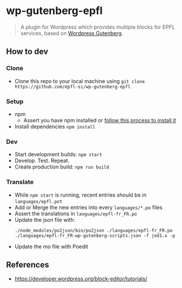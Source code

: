 # wp-gutenberg-epfl
> A plugin for Wordpress which provides multiple blocks for EPFL services, based on [Wordpress Gutenberg](https://github.com/WordPress/gutenberg).

## How to dev

### Clone
- Clone this repo to your local machine using `git clone https://github.com/epfl-si/wp-gutenberg-epfl`
 
### Setup
- npm
    - Assert you have npm installed or [follow this process to install it](https://developer.wordpress.org/block-editor/tutorials/devenv/)
- Install dependencies `npm install`

 
### Dev
- Start development builds: `npm start`
- Develop. Test. Repeat.
- Create production build: `npm run build`

### Translate

- While `npm start` is running, recent entries should be in `languages/epfl.pot`
- Add or Merge the new entries into every `languages/*.po` files
- Assert the translations in `languages/epfl-fr_FR.po`
- Update the json file with:
	```
	./node_modules/po2json/bin/po2json ./languages/epfl-fr_FR.po ./languages/epfl-fr_FR-wp-gutenberg-scripts.json -f jed1.x -p
	```
- Update the mo file with Poedit

## References
- https://developer.wordpress.org/block-editor/tutorials/
